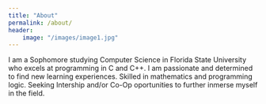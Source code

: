 ```yaml
---
title: "About"
permalink: /about/
header:
    image: "/images/image1.jpg"
---
```


I am a Sophomore studying Computer Science in Florida State University who excels at programming in C and C++. 
I am passionate and determined to find new learning experiences. 
Skilled in mathematics and programming logic. 
Seeking Intership and/or Co-Op oportunities to further inmerse myself in the field.

